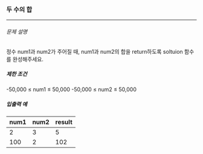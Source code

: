 ### 두 수의 합
***

###### 문제 설명
정수 num1과 num2가 주어질 때, num1과 num2의 합을 return하도록 soltuion 함수를 완성해주세요.

##### 제한 조건
-50,000 ≤ num1 ≤ 50,000
-50,000 ≤ num2 ≤ 50,000

##### 입출력 예

|num1|	num2|	result|
| :--- |:--- |:--- |
|2	|3	|5|
|100	|2	|102|